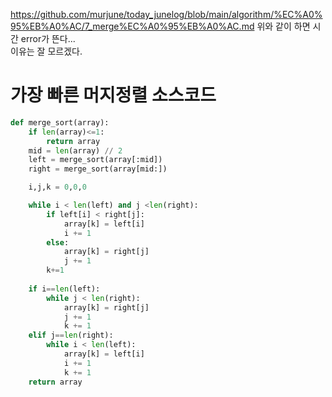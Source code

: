 https://github.com/murjune/today_junelog/blob/main/algorithm/%EC%A0%95%EB%A0%AC/7_merge%EC%A0%95%EB%A0%AC.md
위와 같이 하면 시간 error가 뜬다...  
이유는 잘 모르겠다. 
# 가장 빠른 머지정렬 소스코드
``` python
def merge_sort(array):
    if len(array)<=1:
        return array
    mid = len(array) // 2
    left = merge_sort(array[:mid])
    right = merge_sort(array[mid:])

    i,j,k = 0,0,0

    while i < len(left) and j <len(right):
        if left[i] < right[j]:
            array[k] = left[i]
            i += 1
        else:
            array[k] = right[j]
            j += 1
        k+=1
    
    if i==len(left):
        while j < len(right):
            array[k] = right[j]
            j += 1
            k += 1
    elif j==len(right):
        while i < len(left):
            array[k] = left[i]
            i += 1
            k += 1
    return array

```
